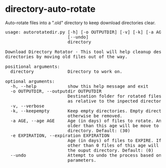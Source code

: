 directory-auto-rotate
=====================

Auto-rotate files into a ".old" directory to keep download directories clear.

<pre>
usage: autorotatedir.py [-h] [-o OUTPUTDIR] [-v] [-k] [-a AGE] [-e EXPIRATION]
                        [--undo]
                        directory

Download Directory Rotator - This tool will help cleanup desktop and download
directories by moving old files out of the way.

positional arguments:
  directory             Directory to work on.

optional arguments:
  -h, --help            show this help message and exit
  -o OUTPUTDIR, --outputdir OUTPUTDIR
                        Destination folder for rotated files. This is treated
                        as relative to the inpected directory. Default: (.old)
  -v, --verbose
  -k, --keepempty       Keep empty directories. Empty directories will
                        otherwise be removed.
  -a AGE, --age AGE     Age (in days) of files to rotate. Any file or folders
                        older than this age will be move to the ouput
                        directory. Default: (30)
  -e EXPIRATION, --expiration EXPIRATION
                        Age (in days) of files to EXPIRE. If set to a value
                        other than 0 files of this age will be deleted from
                        the ouput directory. Default: (0)
  --undo                Attempt to undo the process based on the given
                        parameters.
</pre>